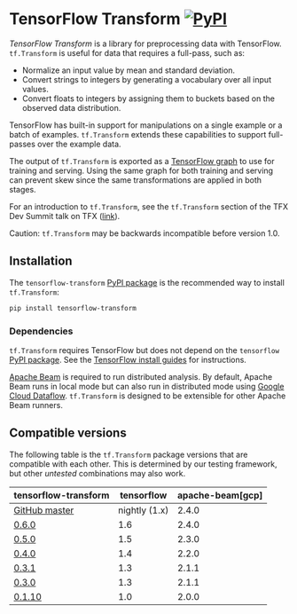 # TensorFlow Transform [![PyPI](https://img.shields.io/pypi/pyversions/tensorflow-transform.svg?style=plastic)](https://github.com/tensorflow/transform)

*TensorFlow Transform* is a library for preprocessing data with TensorFlow.
`tf.Transform` is useful for data that requires a full-pass, such as:

* Normalize an input value by mean and standard deviation.
* Convert strings to integers by generating a vocabulary over all input values.
* Convert floats to integers by assigning them to buckets based on the observed
  data distribution.

TensorFlow has built-in support for manipulations on a single example or a batch
of examples. `tf.Transform` extends these capabilities to support full-passes
over the example data.

The output of `tf.Transform` is exported as a
[TensorFlow graph](http://tensorflow.org/guide/graphs) to use for training and serving.
Using the same graph for both training and serving can prevent skew since the
same transformations are applied in both stages.

For an introduction to `tf.Transform`, see the `tf.Transform` section of the
TFX Dev Summit talk on TFX
([link](https://www.youtube.com/watch?v=vdG7uKQ2eKk&feature=youtu.be&t=199)).

Caution: `tf.Transform` may be backwards incompatible before version 1.0.

## Installation

The `tensorflow-transform`
[PyPI package](https://pypi.org/project/tensorflow-transform/) is the
recommended way to install `tf.Transform`:

```bash
pip install tensorflow-transform
```

### Dependencies

`tf.Transform` requires TensorFlow but does not depend on the `tensorflow`
[PyPI package](https://pypi.org/project/tensorflow/). See the
[TensorFlow install guides](https://www.tensorflow.org/install/) for
instructions.

[Apache Beam](https://beam.apache.org/) is required to run distributed analysis.
By default, Apache Beam runs in local mode but can also run in distributed mode
using [Google Cloud Dataflow](https://cloud.google.com/dataflow/).
`tf.Transform` is designed to be extensible for other Apache Beam runners.

## Compatible versions

The following table is the `tf.Transform` package versions that are
compatible with each other. This is determined by our testing framework, but
other *untested* combinations may also work.

|tensorflow-transform                                                            |tensorflow    |apache-beam[gcp]|
|--------------------------------------------------------------------------------|--------------|----------------|
|[GitHub master](https://github.com/tensorflow/transform/blob/master/RELEASE.md) |nightly (1.x) |2.4.0           |
|[0.6.0](https://github.com/tensorflow/transform/blob/v0.6.0/RELEASE.md)         |1.6           |2.4.0           |
|[0.5.0](https://github.com/tensorflow/transform/blob/v0.5.0/RELEASE.md)         |1.5           |2.3.0           |
|[0.4.0](https://github.com/tensorflow/transform/blob/v0.4.0/RELEASE.md)         |1.4           |2.2.0           |
|[0.3.1](https://github.com/tensorflow/transform/blob/v0.3.1/RELEASE.md)         |1.3           |2.1.1           |
|[0.3.0](https://github.com/tensorflow/transform/blob/v0.3.0/RELEASE.md)         |1.3           |2.1.1           |
|[0.1.10](https://github.com/tensorflow/transform/blob/v0.1.10/RELEASE.md)       |1.0           |2.0.0           |
